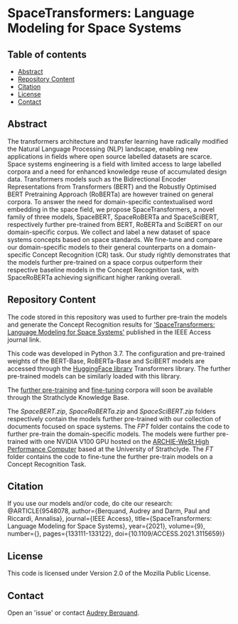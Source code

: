 # SpaceTransformers: Language Modeling for Space Systems

## Table of contents
* [Abstract](#Abstract)
* [Repository Content](#RepositoryContent)
* [Citation](#Citation)
* [License](#License)
* [Contact](#Contact)

## Abstract
The transformers architecture and transfer learning have radically modified the Natural Language Processing (NLP) landscape, enabling new applications in fields where open source labelled datasets are scarce. Space systems engineering is a field with limited access to large labelled corpora and a need for enhanced knowledge reuse of accumulated design data. Transformers models such as the Bidirectional Encoder Representations from Transformers (BERT) and the Robustly Optimised BERT Pretraining Approach (RoBERTa) are however trained on general corpora. To answer the need for domain-specific contextualised word embedding in the space field, we propose SpaceTransformers, a novel family of three models, SpaceBERT, SpaceRoBERTa and SpaceSciBERT, respectively further pre-trained from BERT, RoBERTa and SciBERT on our domain-specific corpus. We collect and label a new dataset of space systems concepts based on space standards. We fine-tune and compare our domain-specific models to their general counterparts on a domain-specific Concept Recognition (CR) task. Our study rightly demonstrates that the models further pre-trained on a space corpus outperform their respective baseline models in the Concept Recognition task, with SpaceRoBERTa achieving significant higher ranking overall.

## Repository Content
The code stored in this repository was used to further pre-train the models and generate the Concept Recognition results for ['SpaceTransformers: Language Modeling for Space Systems'](https://ieeexplore.ieee.org/document/9548078) published in the IEEE Access journal link.
 
This code was developed in Python 3.7. The configuration and pre-trained weights of the BERT-Base, RoBERTa-Base and SciBERT models are
accessed through the [HuggingFace library](https://huggingface.co/) Transformers library. The further pre-trained models can be similarly loaded with this library.

The [further pre-training](https://doi.org/10.15129/8e1c3353-ccbe-4835-b4f9-bffd6b5e058b) and [fine-tuning]( https://doi.org/10.15129/3c19e737-9054-4892-8ee5-4c4c7f406410) corpora will soon be available through the Strathclyde Knowledge Base.

The *SpaceBERT.zip*, *SpaceRoBERTa.zip* and *SpaceSciBERT.zip* folders respectively contain the models further pre-trained with our collection of documents focused on space systems. The *FPT* folder contains the code to further pre-train the domain-specific models. The models were further pre-trained with one NVIDIA V100 GPU hosted on the [ARCHIE-WeSt High Performance Computer](https://www.archie-west.ac.uk) based at the
University of Strathclyde. The *FT* folder contains the code to fine-tune the further pre-train models on a Concept Recognition Task.

## Citation
If you use our models and/or code, do cite our research:
@ARTICLE{9548078,
  author={Berquand, Audrey and Darm, Paul and Riccardi, Annalisa},
  journal={IEEE Access}, 
  title={SpaceTransformers: Language Modeling for Space Systems}, 
  year={2021},
  volume={9},
  number={},
  pages={133111-133122},
  doi={10.1109/ACCESS.2021.3115659}}

## License
This code is licensed under Version 2.0 of the Mozilla Public License.

## Contact
Open an 'issue' or contact [Audrey Berquand](mailto:audrey.berquand@protonmail.com).

